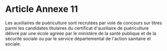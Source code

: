 # Article Annexe 11

Les auxiliaires de puériculture sont recrutées par voie de concours sur titres parmi les candidates titulaires du certificat d'auxiliaire de puériculture délivré par une école agréée par le ministère de la santé publique et de la sécurité sociale ou par le service départemental de l'action sanitaire et sociale.
